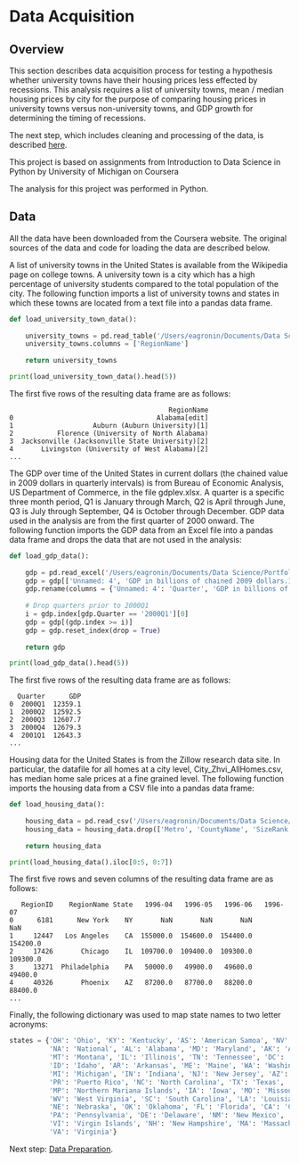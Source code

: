# Data Acquisition

## Overview
This section describes data acquisition process for testing a hypothesis whether university towns have their housing prices less effected by recessions.  This analysis requires a list of university towns, mean / median housing prices by city for the purpose of comparing housing prices in university towns versus non-university towns, and GDP growth for determining the timing of recessions.

The next step, which includes cleaning and processing of the data, is described [here](https://eagronin.github.io/university-towns-prepare/).

This project is based on assignments from Introduction to Data Science in Python by University of Michigan on Coursera

The analysis for this project was performed in Python.

## Data 
All the data have been downloaded from the Coursera website. The original sources of the data and code for loading the data are described below.

A list of university towns in the United States is available from the Wikipedia page on college towns.  A university town is a city which has a high percentage of university students compared to the total population of the city.  The following function imports a list of university towns and states in which these towns are located from a text file into a pandas data frame.

```python
def load_university_town_data():
    
    university_towns = pd.read_table('/Users/eagronin/Documents/Data Science/Portfolio/Project Data/university_towns.txt', header = None)
    university_towns.columns = ['RegionName']
    
    return university_towns

print(load_university_town_data().head(5))    

```

The first five rows of the resulting data frame are as follows:

```
                                        RegionName
0                                    Alabama[edit]
1                    Auburn (Auburn University)[1]
2           Florence (University of North Alabama)
3  Jacksonville (Jacksonville State University)[2]
4       Livingston (University of West Alabama)[2]
...
```

The GDP over time of the United States in current dollars (the chained value in 2009 dollars in quarterly intervals) is from Bureau of Economic Analysis, US Department of Commerce,  in the file gdplev.xlsx. 
A quarter is a specific three month period, Q1 is January through March, Q2 is April through June, Q3 is July through September, Q4 is October through December.
GDP data used in the analysis are from the first quarter of 2000 onward.  The following function imports the GDP data from an Excel file into a pandas data frame and drops the data that are not used in the analysis:  

```python
def load_gdp_data():
    
    gdp = pd.read_excel('/Users/eagronin/Documents/Data Science/Portfolio/Project Data/gdplev.xlsx', skiprows = 5)
    gdp = gdp[['Unnamed: 4', 'GDP in billions of chained 2009 dollars.1']]
    gdp.rename(columns = {'Unnamed: 4': 'Quarter', 'GDP in billions of chained 2009 dollars.1': 'GDP'}, inplace = True)
    
    # Drop quarters prior to 2000Q1
    i = gdp.index[gdp.Quarter == '2000Q1'][0]
    gdp = gdp[(gdp.index >= i)]
    gdp = gdp.reset_index(drop = True)
    
    return gdp

print(load_gdp_data().head(5))    

```

The first five rows of the resulting data frame are as follows:

```
  Quarter      GDP
0  2000Q1  12359.1
1  2000Q2  12592.5
2  2000Q3  12607.7
3  2000Q4  12679.3
4  2001Q1  12643.3
...
```

Housing data for the United States is from the Zillow research data site.  In particular, the datafile for all homes at a city level, City_Zhvi_AllHomes.csv, has median home sale prices at a fine grained level.  The following function imports the housing data from a CSV file into a pandas data frame:

```python
def load_housing_data():
    
    housing_data = pd.read_csv('/Users/eagronin/Documents/Data Science/Portfolio/Project Data/City_Zhvi_AllHomes.csv', header = 0)
    housing_data = housing_data.drop(['Metro', 'CountyName', 'SizeRank'], axis = 1)
    
    return housing_data

print(load_housing_data().iloc[0:5, 0:7])
```

The first five rows and seven columns of the resulting data frame are as follows:

```
   RegionID    RegionName State   1996-04   1996-05   1996-06   1996-07
0      6181      New York    NY       NaN       NaN       NaN       NaN
1     12447   Los Angeles    CA  155000.0  154600.0  154400.0  154200.0
2     17426       Chicago    IL  109700.0  109400.0  109300.0  109300.0
3     13271  Philadelphia    PA   50000.0   49900.0   49600.0   49400.0
4     40326       Phoenix    AZ   87200.0   87700.0   88200.0   88400.0
...
```

Finally, the following dictionary was used to map state names to two letter acronyms:

```python
states = {'OH': 'Ohio', 'KY': 'Kentucky', 'AS': 'American Samoa', 'NV': 'Nevada', 'WY': 'Wyoming', 
          'NA': 'National', 'AL': 'Alabama', 'MD': 'Maryland', 'AK': 'Alaska', 'UT': 'Utah', 'OR': 'Oregon', 
          'MT': 'Montana', 'IL': 'Illinois', 'TN': 'Tennessee', 'DC': 'District of Columbia', 'VT': 'Vermont', 
          'ID': 'Idaho', 'AR': 'Arkansas', 'ME': 'Maine', 'WA': 'Washington', 'HI': 'Hawaii', 'WI': 'Wisconsin', 
          'MI': 'Michigan', 'IN': 'Indiana', 'NJ': 'New Jersey', 'AZ': 'Arizona', 'GU': 'Guam', 'MS': 'Mississippi', 
          'PR': 'Puerto Rico', 'NC': 'North Carolina', 'TX': 'Texas', 'SD': 'South Dakota', 
          'MP': 'Northern Mariana Islands', 'IA': 'Iowa', 'MO': 'Missouri', 'CT': 'Connecticut', 
          'WV': 'West Virginia', 'SC': 'South Carolina', 'LA': 'Louisiana', 'KS': 'Kansas', 'NY': 'New York', 
          'NE': 'Nebraska', 'OK': 'Oklahoma', 'FL': 'Florida', 'CA': 'California', 'CO': 'Colorado', 
          'PA': 'Pennsylvania', 'DE': 'Delaware', 'NM': 'New Mexico', 'RI': 'Rhode Island', 'MN': 'Minnesota', 
          'VI': 'Virgin Islands', 'NH': 'New Hampshire', 'MA': 'Massachusetts', 'GA': 'Georgia', 'ND': 'North Dakota', 
          'VA': 'Virginia'}
```

Next step:  [Data Preparation](https://eagronin.github.io/university-towns-prepare/).
